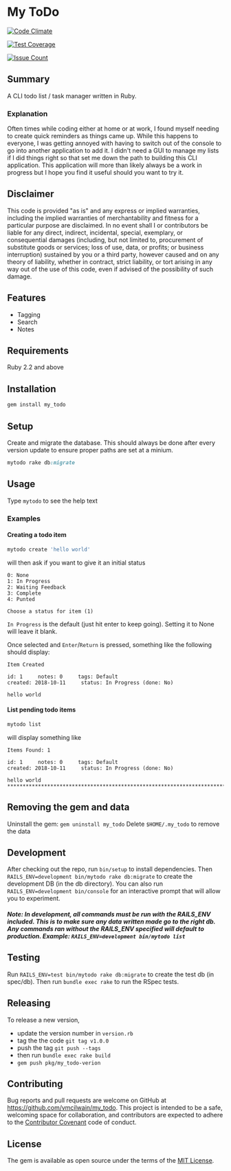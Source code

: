 # My ToDo
[![Code Climate](https://codeclimate.com/github/vmcilwain/my_todo/badges/gpa.svg)](https://codeclimate.com/github/vmcilwain/my_todo)

[![Test Coverage](https://codeclimate.com/github/vmcilwain/my_todo/badges/coverage.svg)](https://codeclimate.com/github/vmcilwain/my_todo/coverage)

[![Issue Count](https://codeclimate.com/github/vmcilwain/my_todo/badges/issue_count.svg)](https://codeclimate.com/github/vmcilwain/my_todo)

## Summary
A CLI todo list / task manager written in Ruby.

### Explanation

Often times while coding either at home or at work, I found myself needing to create quick reminders as things came up. While this happens to everyone, I was getting annoyed with having to switch out of the console to go into another application to add it. I didn't need a GUI to manage my lists if I did things right so that set me down the path to building this CLI application. This application will more than likely always be a work in progress but I hope you find it useful should you want to try it.

## Disclaimer

This code is provided "as is" and any express or implied warranties, including the implied warranties of merchantability and fitness for a particular purpose are disclaimed. In no event shall I or contributors be liable for any direct, indirect, incidental, special, exemplary, or consequential damages (including, but not limited to, procurement of substitute goods or services; loss of use, data, or profits; or business interruption) sustained by you or a third party, however caused and on any theory of liability, whether in contract, strict liability, or tort arising in any way out of the use of this code, even if advised of the possibility of such damage.

## Features

* Tagging
* Search
* Notes

## Requirements

Ruby 2.2 and above

## Installation

```ruby
gem install my_todo
```

## Setup
Create and migrate the database. This should always be done after every version update to ensure proper paths are set at a minium.

```ruby
mytodo rake db:migrate
```
## Usage

Type `mytodo` to see the help text

### Examples

#### Creating a todo item

```ruby
mytodo create 'hello world'
```

will then ask if you want to give it an initial status

```
0: None
1: In Progress
2: Waiting Feedback
3: Complete
4: Punted

Choose a status for item (1)
```

`In Progress` is the default (just hit enter to keep going). Setting it to None will leave it blank.

Once selected and `Enter`/`Return` is pressed, something like the following should display:
 
```
Item Created

id: 1     notes: 0     tags: Default
created: 2018-10-11     status: In Progress (done: No)

hello world
```

#### List pending todo items

```ruby
mytodo list
```

will display something like

```
Items Found: 1

id: 1     notes: 0     tags: Default
created: 2018-10-11     status: In Progress (done: No)

hello world
****************************************************************************************************
```

## Removing the gem and data

Uninstall the gem: `gem uninstall my_todo`
Delete `$HOME/.my_todo` to remove the data

## Development

After checking out the repo, run `bin/setup` to install dependencies. Then `RAILS_ENV=development bin/mytodo rake db:migrate` to create the development DB (in the db directory). You can also run `RAILS_ENV=development bin/console` for an interactive prompt that will allow you to experiment.

##### Note: In development, all commands must be run with the RAILS_ENV included. This is to make sure any data written made go to the right db. Any commands ran without the RAILS_ENV specified will default to production. Example: `RAILS_ENV=development bin/mytodo list`

## Testing

Run `RAILS_ENV=test bin/mytodo rake db:migrate` to create the test db (in spec/db). Then run `bundle exec rake` to run the RSpec tests.

## Releasing

To release a new version,
* update the version number in `version.rb`
* tag the the code `git tag v1.0.0`
* push the tag `git push --tags`
* then run `bundle exec rake build`
* `gem push pkg/my_todo-verion`

## Contributing

Bug reports and pull requests are welcome on GitHub at https://github.com/vmcilwain/my_todo. This project is intended to be a safe, welcoming space for collaboration, and contributors are expected to adhere to the [Contributor Covenant](http://contributor-covenant.org) code of conduct.

## License

The gem is available as open source under the terms of the [MIT License](http://opensource.org/licenses/MIT).
